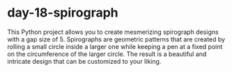 # day-18-spirograph


This Python project allows you to create mesmerizing spirograph designs with a gap size of 5. Spirographs are geometric patterns that are created by rolling a small circle inside a larger one while keeping a pen at a fixed point on the circumference of the larger circle. The result is a beautiful and intricate design that can be customized to your liking.

